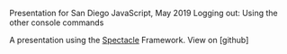 Presentation for San Diego JavaScript, May 2019
Logging out: Using the other console commands

A presentation using the [Spectacle](https://github.com/FormidableLabs/spectacle/) Framework.
View on [github]